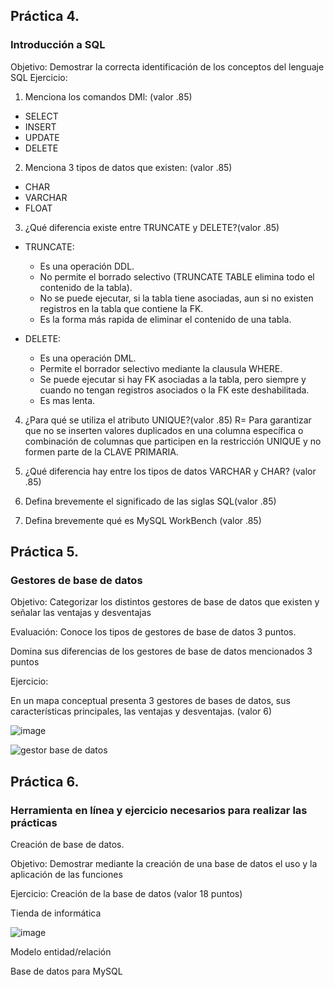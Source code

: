 ## Práctica 4.
### Introducción a SQL
Objetivo: Demostrar la correcta identificación de los conceptos del lenguaje SQL
Ejercicio:

1. Menciona los comandos DMl: (valor .85)
 * SELECT
 * INSERT
 * UPDATE
 * DELETE

2. Menciona 3 tipos de datos que existen: (valor .85)
 * CHAR
 * VARCHAR
 * FLOAT

3. ¿Qué diferencia existe entre TRUNCATE y DELETE?(valor .85)
 * TRUNCATE:
    * Es una operación DDL.
    * No permite el borrado selectivo (TRUNCATE TABLE elimina todo el contenido de la tabla).
    * No se puede ejecutar, si la tabla tiene asociadas, aun si no existen registros en la tabla que contiene la FK.
    * Es la forma más rapida de eliminar el contenido de una tabla.
  
 * DELETE:
    * Es una operación DML.
    * Permite el borrador selectivo mediante la clausula WHERE.
    * Se puede ejecutar si hay FK asociadas a la tabla, pero siempre y cuando no tengan registros asociados o la FK este deshabilitada.
    * Es mas lenta.

4. ¿Para qué se utiliza el atributo UNIQUE?(valor .85)
   R= Para garantizar que no se inserten valores duplicados en una columna específica o combinación de columnas que participen en la restricción UNIQUE y no formen    parte de la CLAVE PRIMARIA.


5. ¿Qué diferencia hay entre los tipos de datos VARCHAR y CHAR? (valor .85)


6. Defina brevemente el significado de las siglas SQL(valor .85)


7. Defina brevemente qué es MySQL WorkBench (valor .85)

## Práctica 5.
### Gestores de base de datos

Objetivo: Categorizar los distintos gestores de base de datos que existen y señalar las
ventajas y desventajas

Evaluación: Conoce los tipos de gestores de base de datos 3 puntos.

Domina sus diferencias de los gestores de base de datos mencionados 3 puntos

Ejercicio:

En un mapa conceptual presenta 3 gestores de bases de datos, sus características
principales, las ventajas y desventajas. (valor 6)

![image](https://user-images.githubusercontent.com/91554777/170415427-e2b7321b-a97f-43b0-ac24-6e506c307e6b.png)


![gestor base de datos](https://user-images.githubusercontent.com/101481300/171969076-a7d83344-21da-42c2-bfa4-4c456369dc9f.png)


## Práctica 6.
### Herramienta en línea y ejercicio necesarios para realizar las prácticas

Creación de base de datos.

Objetivo: Demostrar mediante la creación de una base de datos el uso y la aplicación de
las funciones

Ejercicio: Creación de la base de datos (valor 18 puntos)

Tienda de informática

![image](https://user-images.githubusercontent.com/91554777/170415101-717bca19-3644-46a9-8a57-8d5940c5d283.png)




Modelo entidad/relación




Base de datos para MySQL

